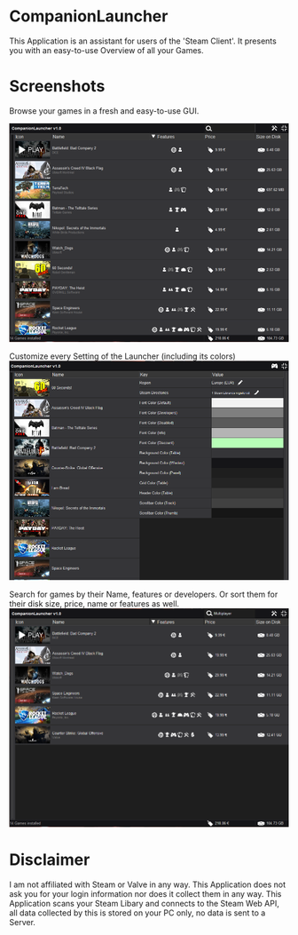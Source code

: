 # CompanionLauncher

This Application is an assistant for users of the 'Steam Client'. It presents you with an easy-to-use Overview of all your Games.

# Screenshots

Browse your games in a fresh and easy-to-use GUI.

![Games Library](https://raw.githubusercontent.com/TheBusyBiscuit/CompanionLauncher/master/images/Library.png)

Customize every Setting of the Launcher (including its colors)
![Settings Screen](https://raw.githubusercontent.com/TheBusyBiscuit/CompanionLauncher/master/images/Settings.png)

Search for games by their Name, features or developers.
Or sort them for their disk size, price, name or features as well.
![Search](https://raw.githubusercontent.com/TheBusyBiscuit/CompanionLauncher/master/images/Search.png)

# Disclaimer

I am not affiliated with Steam or Valve in any way.
This Application does not ask you for your login information nor does it collect them in any way.
This Application scans your Steam Libary and connects to the Steam Web API, all data collected
by this is stored on your PC only, no data is sent to a Server.
